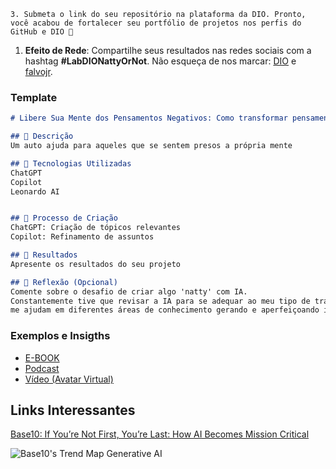 
    3. Submeta o link do seu repositório na plataforma da DIO. Pronto, você acabou de fortalecer seu portfólio de projetos nos perfis do GitHub e DIO 🚀
1. **Efeito de Rede**: Compartilhe seus resultados nas redes sociais com a hashtag **#LabDIONattyOrNot**. Não esqueça de nos marcar: [DIO](https://www.linkedin.com/school/dio-makethechange) e [falvojr](https://www.linkedin.com/in/falvojr).

### Template

```markdown
# Libere Sua Mente dos Pensamentos Negativos: Como transformar pensamentos negativos em pensamentos e ações positivas

## 📒 Descrição
Um auto ajuda para aqueles que se sentem presos a própria mente

## 🤖 Tecnologias Utilizadas
ChatGPT
Copilot
Leonardo AI


## 🧐 Processo de Criação
ChatGPT: Criação de tópicos relevantes
Copilot: Refinamento de assuntos 

## 🚀 Resultados
Apresente os resultados do seu projeto

## 💭 Reflexão (Opcional)
Comente sobre o desafio de criar algo 'natty' com IA.
Constantemente tive que revisar a IA para se adequar ao meu tipo de trabalho, o propomt ainda é difícil pra mim, mas as IAS
me ajudam em diferentes áreas de conhecimento gerando e aperfeiçoando ideias de todos os tipos. 
```

### Exemplos e Insigths

- [E-BOOK](/exemplos/E-BOOK.md)
- [Podcast](/exemplos/PODCAST.md)
- [Vídeo (Avatar Virtual)](/exemplos/VIDEO.md)

## Links Interessantes

[Base10: If You’re Not First, You’re Last: How AI Becomes Mission Critical](https://base10.vc/post/generative-ai-mission-critical/)

![Base10's Trend Map Generative AI](https://github.com/digitalinnovationone/lab-natty-or-not/assets/730492/f4df26e8-f8f7-4419-8252-c69d73ea930c)
